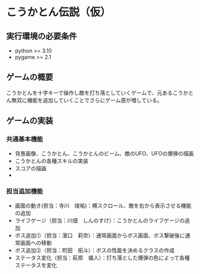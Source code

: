 # こうかとん伝説（仮）

## 実行環境の必要条件
* python >= 3.10
* pygame >= 2.1

## ゲームの概要
こうかとんを十字キーで操作し敵を打ち落としていくゲームで、元あるこうかとん無双に機能を追加していくことでさらにゲーム感が増している。

## ゲームの実装
### 共通基本機能
* 背景画像、こうかとん、こうかとんのビーム、敵のUFO、UFOの爆弾の描画
* こうかとんの各種スキルの実装
* スコアの描画
* 

### 担当追加機能
* 画面の動き(担当：寺川　竣祐)：横スクロール、敵を右から表示させる機能の追加
* ライフゲージ（担当：川畑　しんのすけ）：こうかとんのライフゲージの追加
* ボス追加⓵（担当：濱口　莉奈）：通常画面からボス画面、ボス撃破後に通常画面への移動
* ボス追加⓶（担当：町田　拓斗）：ボスの性能を決めるクラスの作成
* ステータス変化（担当：萩原　颯人）：打ち落とした爆弾の色によって各種ステータスを変化
